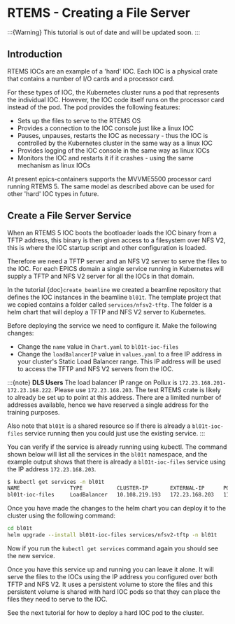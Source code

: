 # RTEMS - Creating a File Server

:::{Warning}
This tutorial is out of date and will be updated soon.
:::

## Introduction

RTEMS IOCs are an example of a 'hard' IOC. Each IOC is a physical crate that
contains a number of I/O cards and a processor card.

For these types of
IOC, the Kubernetes cluster runs a pod that represents the individual IOC.
However, the IOC code itself runs on the processor card instead of the pod.
The pod provides the following features:

- Sets up the files to serve to the RTEMS OS
- Provides a connection to the IOC console just like a linux IOC
- Pauses, unpauses, restarts the IOC as necessary - thus the IOC is controlled
  by the Kubernetes cluster in the same way as a linux IOC
- Provides logging of the IOC console in the same way as linux IOCs
- Monitors the IOC and restarts it if it crashes - using the same mechanism
  as linux IOCs

At present epics-containers supports the MVVME5500 processor card running
RTEMS 5. The same model as described above can be used for other 'hard' IOC
types in future.

## Create a File Server Service

When an RTEMS 5 IOC boots the bootloader loads the IOC binary from a TFTP
address, this binary is then given access to a filesystem over NFS V2, this is
where the IOC startup script and other configuration is loaded.

Therefore we need a TFTP server and an NFS V2 server to serve the files to
the IOC. For each EPICS domain a single service running in Kubernetes will
supply a TFTP and NFS V2 server for all the IOCs in that domain.

In the tutorial {doc}`create_beamline` we created a beamline repository that
defines the IOC instances in the beamline `bl01t`. The template project
that we copied contains a folder called `services/nfsv2-tftp`. The folder
is a helm chart that will deploy a TFTP and NFS V2 server to Kubernetes.

Before deploying the service we need to configure it. Make the following
changes:

- Change the `name` value in `Chart.yaml` to `bl01t-ioc-files`
- Change the `loadBalancerIP` value in `values.yaml` to a free IP address
  in your cluster's Static Load Balancer range. This IP address will be used
  to access the TFTP and NFS V2 servers from the IOC.

:::{note}
**DLS Users** The load balancer IP range on Pollux is
`172.23.168.201-172.23.168.222`. Please use `172.23.168.203`. The test
RTEMS crate is likely to already be set up to point at this address. There
are a limited number of addresses available, hence we have reserved a single
address for the training purposes.

Also note that `bl01t` is a shared resource so if there is already a
`bl01t-ioc-files` service running then you could just use the existing
service.
:::

You can verify if the service is already running using kubectl. The command
shown below will list all the services in the `bl01t` namespace, and the
example output shows that there is already a `bl01t-ioc-files` service
using the IP address `172.23.168.203`.

```bash
$ kubectl get services -n bl01t
NAME                TYPE           CLUSTER-IP       EXTERNAL-IP      PORT(S)                                                                        AGE
bl01t-ioc-files     LoadBalancer   10.108.219.193   172.23.168.203   111:31491/UDP,2049:30944/UDP,20048:32277/UDP,69:32740/UDP                      32d
```

Once you have made the changes to the helm chart you can deploy it to the
cluster using the following command:

```bash
cd bl01t
helm upgrade --install bl01t-ioc-files services/nfsv2-tftp -n bl01t
```

Now if you run the `kubectl get services` command again you should see the
new service.

Once you have this service up and running you can leave it alone. It will
serve the files to the IOCs using the IP address you configured over both
TFTP and NFS V2. It uses a persistent volume to store the files and this
persistent volume is shared with hard IOC pods so that they can place the
files they need to serve to the IOC.

See the next tutorial for how to deploy a hard IOC pod to the cluster.
